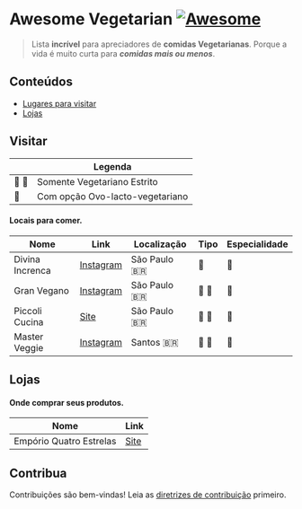 # Awesome Vegetarian [![Awesome](https://awesome.re/badge.svg)](https://awesome.re)

> Lista **incrível** para apreciadores de **comidas Vegetarianas**.
> Porque a vida é muito curta para **_comidas mais ou menos_**.

## Conteúdos

- [Lugares para visitar](#visitar)
- [Lojas](#lojas)

## Visitar

|       | Legenda                         |
| ----- | ------------------------------- |
| 🌱 🌱 | Somente Vegetariano Estrito     |
| 🌱    | Com opção Ovo-lacto-vegetariano |

#### Locais para comer.

| Nome            | Link                                                             | Localização        | Tipo  | Especialidade |
| --------------- | ---------------------------------------------------------------- | ------------------ | ----- | ------------- |
| Divina Increnca | [Instagram](https://www.instagram.com/divinaincrenca/?hl=pt-br)  | São Paulo :brazil: | 🌱    | 🍕            |
| Gran Vegano     | [Instagram](https://www.instagram.com/granvegano/?hl=pt-br)      | São Paulo :brazil: | 🌱 🌱 | 🍔            |
| Piccoli Cucina  | [Site](https://www.piccolicucina.com.br/)                        | São Paulo :brazil: | 🌱 🌱 | 🍝            |
| Master Veggie   | [Instagram](https://www.instagram.com/masterveggie.br/?hl=pt-br) | Santos :brazil:    | 🌱 🌱 | 🍔            |

## Lojas

#### Onde comprar seus produtos.

| Nome            | Link                                                             |
| ----- | ------------------------------- |
| Empório Quatro Estrelas | [Site](https://www.emporioquatroestrelas.com.br) |

## Contribua

Contribuições são bem-vindas! Leia as [diretrizes de contribuição](https://github.com/silvanavlima/awesome-vegetarian/blob/main/contributing.md) primeiro.

